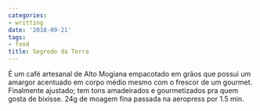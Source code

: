 ```yaml
---
categories:
- writting
date: '2018-09-21'
tags:
- food
title: Segredo da Terra
---
```


É um café artesanal de Alto Mogiana empacotado em grãos que possui um amargor acentuado em corpo médio mesmo com o frescor de um gourmet. Finalmente ajustado; tem tons amadeirados e gourmetizados pra quem gosta de bixisse. 24g de moagem fina passada na aeropress por 1.5 min.


